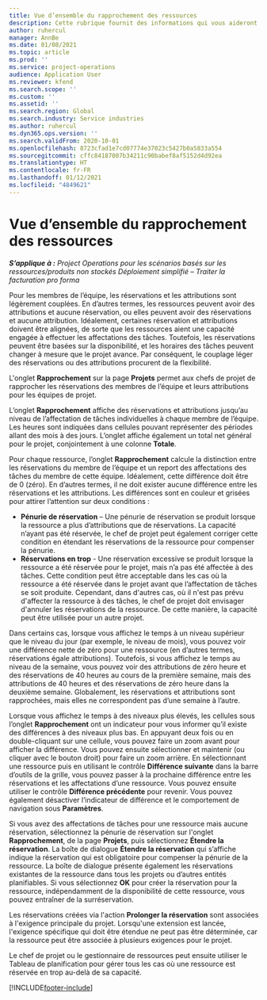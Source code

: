 ```yaml
---
title: Vue d’ensemble du rapprochement des ressources
description: Cette rubrique fournit des informations qui vous aideront à vous assurer que les réservations de ressources et les affectations pour les projets sont alignées.
author: ruhercul
manager: AnnBe
ms.date: 01/08/2021
ms.topic: article
ms.prod: ''
ms.service: project-operations
audience: Application User
ms.reviewer: kfend
ms.search.scope: ''
ms.custom: ''
ms.assetid: ''
ms.search.region: Global
ms.search.industry: Service industries
ms.author: ruhercul
ms.dyn365.ops.version: ''
ms.search.validFrom: 2020-10-01
ms.openlocfilehash: 8723cfad1e7cd07774e37023c5427b0a5833a554
ms.sourcegitcommit: cffc84187007b34211c90babef8af5152d4d92ea
ms.translationtype: HT
ms.contentlocale: fr-FR
ms.lasthandoff: 01/12/2021
ms.locfileid: "4849621"
---
```

# <a name="resource-reconciliation-overview"></a>Vue d’ensemble du rapprochement des ressources

_**S’applique à :** Project Operations pour les scénarios basés sur les ressources/produits non stockés Déploiement simplifié – Traiter la facturation pro forma_

Pour les membres de l’équipe, les réservations et les attributions sont légèrement couplées. En d’autres termes, les ressources peuvent avoir des attributions et aucune réservation, ou elles peuvent avoir des réservations et aucune attribution. Idéalement, certaines réservation et attributions doivent être alignées, de sorte que les ressources aient une capacité engagée à effectuer les affectations des tâches. Toutefois, les réservations peuvent être basées sur la disponibilité, et les horaires des tâches peuvent changer à mesure que le projet avance. Par conséquent, le couplage léger des réservations ou des attributions procurent de la flexibilité.

L'onglet **Rapprochement** sur la page **Projets** permet aux chefs de projet de rapprocher les réservations des membres de l’équipe et leurs attributions pour les équipes de projet.

L’onglet **Rapprochement** affiche des réservations et attributions jusqu’au niveau de l’affectation de tâches individuelles à chaque membre de l’équipe. Les heures sont indiquées dans cellules pouvant représenter des périodes allant des mois à des jours. L’onglet affiche également un total net général pour le projet, conjointement à une colonne **Totale**.

Pour chaque ressource, l’onglet **Rapprochement** calcule la distinction entre les réservations du membre de l’équipe et un report des affectations des tâches du membre de cette équipe. Idéalement, cette différence doit être de 0 (zéro). En d’autres termes, il ne doit exister aucune différence entre les réservations et les attributions. Les différences sont en couleur et grisées pour attirer l’attention sur deux conditions :

- **Pénurie de réservation** – Une pénurie de réservation se produit lorsque la ressource a plus d’attributions que de réservations. La capacité n’ayant pas été réservée, le chef de projet peut également corriger cette condition en étendant les réservations de la ressource pour compenser la pénurie.
- **Réservations en trop** - Une réservation excessive se produit lorsque la ressource a été réservée pour le projet, mais n’a pas été affectée à des tâches. Cette condition peut être acceptable dans les cas où la ressource a été réservée dans le projet avant que l’affectation de tâches se soit produite. Cependant, dans d'autres cas, où il n'est pas prévu d'affecter la ressource à des tâches, le chef de projet doit envisager d'annuler les réservations de la ressource. De cette manière, la capacité peut être utilisée pour un autre projet.

Dans certains cas, lorsque vous affichez le temps à un niveau supérieur que le niveau du jour (par exemple, le niveau de mois), vous pouvez voir une différence nette de zéro pour une ressource (en d’autres termes, réservations égale attributions). Toutefois, si vous affichez le temps au niveau de la semaine, vous pouvez voir des attributions de zéro heure et des réservations de 40 heures au cours de la première semaine, mais des attributions de 40 heures et des réservations de zéro heure dans la deuxième semaine. Globalement, les réservations et attributions sont rapprochées, mais elles ne correspondent pas d’une semaine à l’autre.

Lorsque vous affichez le temps à des niveaux plus élevés, les cellules sous l’onglet **Rapprochement** ont un indicateur pour vous informer qu’il existe des différences à des niveaux plus bas. En appuyant deux fois ou en double-cliquant sur une cellule, vous pouvez faire un zoom avant pour afficher la différence. Vous pouvez ensuite sélectionner et maintenir (ou cliquer avec le bouton droit) pour faire un zoom arrière. En sélectionnant une ressource puis en utilisant le contrôle **Différence suivante** dans la barre d’outils de la grille, vous pouvez passer à la prochaine différence entre les réservations et les affectations d’une ressource. Vous pouvez ensuite utiliser le contrôle **Différence précédente** pour revenir. Vous pouvez également désactiver l’indicateur de différence et le comportement de navigation sous **Paramètres**.

Si vous avez des affectations de tâches pour une ressource mais aucune réservation, sélectionnez la pénurie de réservation sur l'onglet **Rapprochement**, de la page **Projets**, puis sélectionnez **Étendre la réservation**. La boîte de dialogue **Étendre la réservation** qui s’affiche indique la réservation qui est obligatoire pour compenser la pénurie de la ressource. La boîte de dialogue présente également les réservations existantes de la ressource dans tous les projets ou d’autres entités planifiables. Si vous sélectionnez **OK** pour créer la réservation pour la ressource, indépendamment de la disponibilité de cette ressource, vous pouvez entraîner de la surréservation.

Les réservations créées via l'action **Prolonger la réservation** sont associées à l'exigence principale du projet. Lorsqu'une extension est lancée, l'exigence spécifique qui doit être étendue ne peut pas être déterminée, car la ressource peut être associée à plusieurs exigences pour le projet.

Le chef de projet ou le gestionnaire de ressources peut ensuite utiliser le Tableau de planification pour gérer tous les cas où une ressource est réservée en trop au-delà de sa capacité.


[!INCLUDE[footer-include](../includes/footer-banner.md)]